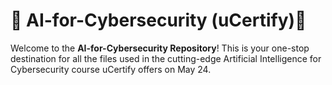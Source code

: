 
# 🚀 AI-for-Cybersecurity (uCertify)🚀

Welcome to the **AI-for-Cybersecurity Repository**! This is your one-stop destination for all the files used in the cutting-edge Artificial Intelligence for Cybersecurity course uCertify offers on May 24.


